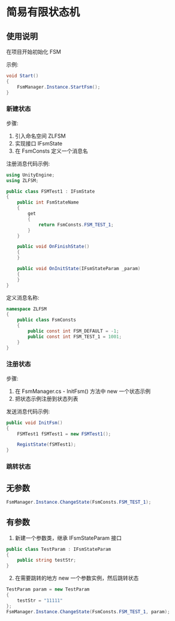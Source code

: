 # 简易有限状态机

## 使用说明

在项目开始初始化 FSM

示例:
``` csharp
void Start()
{
    FsmManager.Instance.StartFsm();
}
```

### 新建状态

步骤:

1. 引入命名空间 ZLFSM
2. 实现接口 IFsmState
3. 在 FsmConsts 定义一个消息名

注册消息代码示例:

``` csharp
using UnityEngine;
using ZLFSM;

public class FSMTest1 : IFsmState
{
    public int FsmStateName
    {
        get
        {
            return FsmConsts.FSM_TEST_1;
        }
    }

    public void OnFinishState()
    {
    }

    public void OnInitState(IFsmStateParam _param)
    {
    }
}
```

定义消息名称:

``` csharp
namespace ZLFSM
{
    public class FsmConsts
    {
        public const int FSM_DEFAULT = -1;
        public const int FSM_TEST_1 = 1001;
    }
}
```

### 注册状态

步骤:

1. 在 FsmManager.cs - InitFsm() 方法中 new 一个状态示例
2. 把状态示例注册到状态列表

发送消息代码示例:

``` csharp
public void InitFsm()
{
    FSMTest1 fSMTest1 = new FSMTest1();

    RegistState(fSMTest1);
}
```

### 跳转状态

## 无参数

``` csharp
FsmManager.Instance.ChangeState(FsmConsts.FSM_TEST_1);
```

## 有参数

1. 新建一个参数类，继承 IFsmStateParam 接口
``` csharp
public class TestParam : IFsmStateParam
{
    public string testStr;
}
```
2. 在需要跳转的地方 new 一个参数实例，然后跳转状态
``` csharp
TestParam param = new TestParam
{
    testStr = "11111"
};
FsmManager.Instance.ChangeState(FsmConsts.FSM_TEST_1, param);
```
